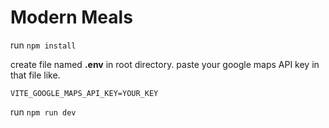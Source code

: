 # Modern Meals

run `npm install`

create file named **.env** in root directory.
paste your google maps API key in that file like.

```env
VITE_GOOGLE_MAPS_API_KEY=YOUR_KEY
```

run `npm run dev`
